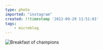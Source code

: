 ```yaml
---
type: photo
imported: "instagram"
created: !!timestamp '2012-09-29 11:51:01'
tags:
    - microblog
---
```

![Breakfast of champions](/media/images/photos/2012/09/3cea631e329ec405962cda9ccfb45b63.jpg)

